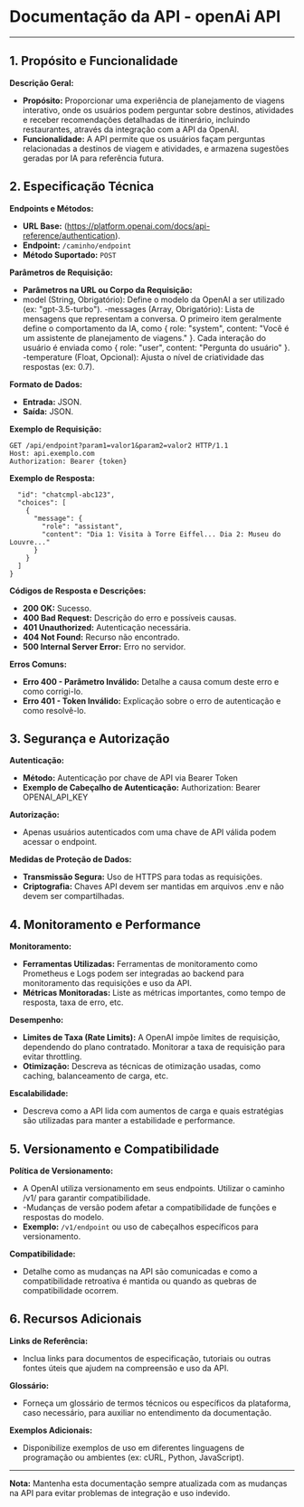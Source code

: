 # Documentação da API - openAi API

---

## 1. Propósito e Funcionalidade
**Descrição Geral:**
- **Propósito:** Proporcionar uma experiência de planejamento de viagens interativo, onde os usuários podem perguntar sobre destinos, atividades e receber recomendações detalhadas de itinerário, incluindo restaurantes, através da integração com a API da OpenAI.
- **Funcionalidade:** A API permite que os usuários façam perguntas relacionadas a destinos de viagem e atividades, e armazena sugestões geradas por IA para referência futura.

## 2. Especificação Técnica

**Endpoints e Métodos:**
- **URL Base:** (https://platform.openai.com/docs/api-reference/authentication).
- **Endpoint:** `/caminho/endpoint`
- **Método Suportado:** `POST`

**Parâmetros de Requisição:**
- **Parâmetros na URL ou Corpo da Requisição:**
 - model (String, Obrigatório): Define o modelo da OpenAI a ser utilizado (ex: "gpt-3.5-turbo").
-messages (Array, Obrigatório): Lista de mensagens que representam a conversa. O primeiro item geralmente define o comportamento da IA, como { role: "system", content: "Você é um assistente de planejamento de viagens." }. Cada interação do usuário é enviada como { role: "user", content: "Pergunta do usuário" }.
  -temperature (Float, Opcional): Ajusta o nível de criatividade das respostas (ex: 0.7).

**Formato de Dados:**
- **Entrada:** JSON.
- **Saída:** JSON.

**Exemplo de Requisição:**
```http
GET /api/endpoint?param1=valor1&param2=valor2 HTTP/1.1
Host: api.exemplo.com
Authorization: Bearer {token}
```

**Exemplo de Resposta:**
```{
  "id": "chatcmpl-abc123",
  "choices": [
    {
      "message": {
        "role": "assistant",
        "content": "Dia 1: Visita à Torre Eiffel... Dia 2: Museu do Louvre..."
      }
    }
  ]
}
```

**Códigos de Resposta e Descrições:**
- **200 OK:** Sucesso.
- **400 Bad Request:** Descrição do erro e possíveis causas.
- **401 Unauthorized:** Autenticação necessária.
- **404 Not Found:** Recurso não encontrado.
- **500 Internal Server Error:** Erro no servidor.

**Erros Comuns:**
- **Erro 400 - Parâmetro Inválido:** Detalhe a causa comum deste erro e como corrigi-lo.
- **Erro 401 - Token Inválido:** Explicação sobre o erro de autenticação e como resolvê-lo.

## 3. Segurança e Autorização

**Autenticação:**
- **Método:** Autenticação por chave de API via Bearer Token
- **Exemplo de Cabeçalho de Autenticação:**
Authorization: Bearer OPENAI_API_KEY

**Autorização:**
- Apenas usuários autenticados com uma chave de API válida podem acessar o endpoint.

**Medidas de Proteção de Dados:**
- **Transmissão Segura:** Uso de HTTPS para todas as requisições.
- **Criptografia:** Chaves API devem ser mantidas em arquivos .env e não devem ser compartilhadas.

## 4. Monitoramento e Performance

**Monitoramento:**
- **Ferramentas Utilizadas:** Ferramentas de monitoramento como Prometheus e Logs podem ser integradas ao backend para monitoramento das requisições e uso da API.
- **Métricas Monitoradas:** Liste as métricas importantes, como tempo de resposta, taxa de erro, etc.

**Desempenho:**
- **Limites de Taxa (Rate Limits):** A OpenAI impõe limites de requisição, dependendo do plano contratado. Monitorar a taxa de requisição para evitar throttling.
- **Otimização:** Descreva as técnicas de otimização usadas, como caching, balanceamento de carga, etc.

**Escalabilidade:**
- Descreva como a API lida com aumentos de carga e quais estratégias são utilizadas para manter a estabilidade e performance.

## 5. Versionamento e Compatibilidade

**Política de Versionamento:**
- A OpenAI utiliza versionamento em seus endpoints. Utilizar o caminho /v1/ para garantir compatibilidade.
- -Mudanças de versão podem afetar a compatibilidade de funções e respostas do modelo.
- **Exemplo:** `/v1/endpoint` ou uso de cabeçalhos específicos para versionamento.

**Compatibilidade:**
- Detalhe como as mudanças na API são comunicadas e como a compatibilidade retroativa é mantida ou quando as quebras de compatibilidade ocorrem.

## 6. Recursos Adicionais

**Links de Referência:**
- Inclua links para documentos de especificação, tutoriais ou outras fontes úteis que ajudem na compreensão e uso da API.

**Glossário:**
- Forneça um glossário de termos técnicos ou específicos da plataforma, caso necessário, para auxiliar no entendimento da documentação.

**Exemplos Adicionais:**
- Disponibilize exemplos de uso em diferentes linguagens de programação ou ambientes (ex: cURL, Python, JavaScript).

---

**Nota:** Mantenha esta documentação sempre atualizada com as mudanças na API para evitar problemas de integração e uso indevido.
